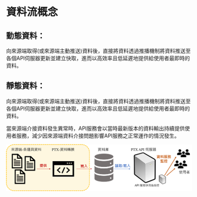 # 資料流概念

## 動態資料：

向來源端取得\(或來源端主動推送\)資料後，直接將資料透過推播機制將資料推送至各個API伺服器更新並建立快取，進而以高效率且低延遲地提供給使用者最即時的資料。

## 靜態資料：

向來源端取得\(或來源端主動推送\)資料後，直接將資料透過推播機制將資料推送至各個API伺服器更新並建立快取，進而以高效率且低延遲地提供給使用者最即時的資料。

當來源端介接資料發生異常時，API服務會以當時最新版本的資料輸出持續提供使用者服務，減少因來源端資料介接問題影響API服務之正常運作的情況發生。

![](../.gitbook/assets/ptx-zi-liao-liu-gai-nian-tu.png)



